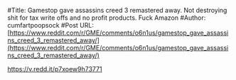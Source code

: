 #Title: Gamestop gave assassins creed 3 remastered away. Not destroying shit for tax write offs and no profit products. Fuck Amazon
#Author: cumfartpoopsock
#Post URL: [https://www.reddit.com/r/GME/comments/o6n1us/gamestop_gave_assassins_creed_3_remastered_away/](https://www.reddit.com/r/GME/comments/o6n1us/gamestop_gave_assassins_creed_3_remastered_away/)


https://v.redd.it/p7xoew9h73771